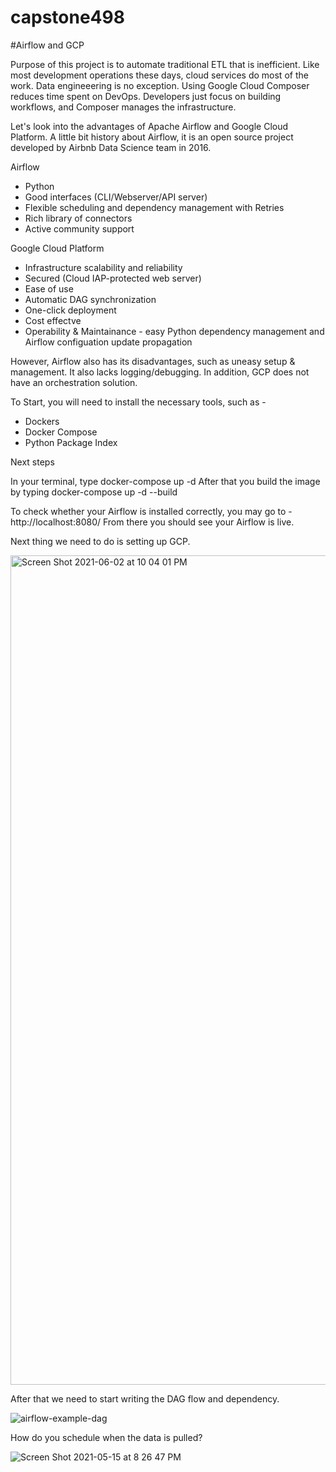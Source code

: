 # capstone498

#Airflow and GCP

Purpose of this project is to automate traditional ETL that is inefficient. Like most development operations these days, cloud services do most of the work. Data engineeering is no exception. Using Google Cloud Composer reduces time spent on DevOps. Developers just focus on building workflows, and Composer manages the infrastructure. 

Let's look into the advantages of Apache Airflow and Google Cloud Platform. A little bit history about Airflow, it is an open source project developed by Airbnb Data Science team in 2016.

Airflow
- Python
- Good interfaces (CLI/Webserver/API server)
- Flexible scheduling and dependency management with Retries
- Rich library of connectors
- Active community support

Google Cloud Platform
- Infrastructure scalability and reliability
- Secured (Cloud IAP-protected web server)
- Ease of use
- Automatic DAG synchronization
- One-click deployment
- Cost effectve
- Operability & Maintainance - easy Python dependency management and Airflow configuation update propagation

However, Airflow also has its disadvantages, such as uneasy setup & management. It also lacks logging/debugging.
In addition, GCP does not have an orchestration solution.


To Start, you will need to install the necessary tools, such as -
- Dockers
- Docker Compose
- Python Package Index

Next steps

In your terminal, type docker-compose up -d
After that you build the image by typing
docker-compose up -d --build

To check whether your Airflow is installed correctly, you may go to - 
http://localhost:8080/
From there you should see your Airflow is live.

Next thing we need to do is setting up GCP.

<img width="1327" alt="Screen Shot 2021-06-02 at 10 04 01 PM" src="https://user-images.githubusercontent.com/181012/120722430-9174a500-c484-11eb-98a1-1dd200424024.png">

After that we need to start writing the DAG flow and dependency.

![airflow-example-dag](https://user-images.githubusercontent.com/181012/120722509-ae10dd00-c484-11eb-9f7c-8491e56850aa.png)


How do you schedule when the data is pulled?

![Screen Shot 2021-05-15 at 8 26 47 PM](https://user-images.githubusercontent.com/181012/120722788-44450300-c485-11eb-87d9-a832b6543032.png)

